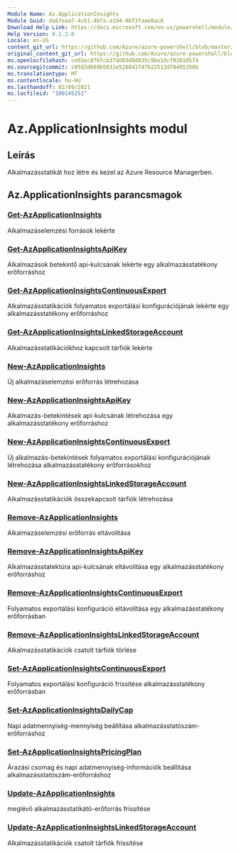 ```yaml
---
Module Name: Az.ApplicationInsights
Module Guid: da67eaa7-4cb1-4bfa-a194-8bf3faae8ac6
Download Help Link: https://docs.microsoft.com/en-us/powershell/module/az.applicationinsights
Help Version: 0.1.2.0
Locale: en-US
content_git_url: https://github.com/Azure/azure-powershell/blob/master/src/ApplicationInsights/ApplicationInsights/help/Az.ApplicationInsights.md
original_content_git_url: https://github.com/Azure/azure-powershell/blob/master/src/ApplicationInsights/ApplicationInsights/help/Az.ApplicationInsights.md
ms.openlocfilehash: ce01ec8f6fcb37dd03d8d835c9be1dcf02010574
ms.sourcegitcommit: c05d3d669b5631e526841f47b22513d78495350b
ms.translationtype: MT
ms.contentlocale: hu-HU
ms.lasthandoff: 02/09/2021
ms.locfileid: "100145251"
---
```

# Az.ApplicationInsights modul
## Leírás
Alkalmazásstatikát hoz létre és kezel az Azure Resource Managerben.

## Az.ApplicationInsights parancsmagok
### [Get-AzApplicationInsights](Get-AzApplicationInsights.md)
Alkalmazáselemzési források lekérte

### [Get-AzApplicationInsightsApiKey](Get-AzApplicationInsightsApiKey.md)
Alkalmazások betekintő api-kulcsának lekérte egy alkalmazásstatékony erőforráshoz

### [Get-AzApplicationInsightsContinuousExport](Get-AzApplicationInsightsContinuousExport.md)
Alkalmazásstatikációk folyamatos exportálási konfigurációjának lekérte egy alkalmazásstatékony erőforráshoz

### [Get-AzApplicationInsightsLinkedStorageAccount](Get-AzApplicationInsightsLinkedStorageAccount.md)
Alkalmazásstatikációkhoz kapcsolt tárfiók lekérte

### [New-AzApplicationInsights](New-AzApplicationInsights.md)
Új alkalmazáselemzési erőforrás létrehozása

### [New-AzApplicationInsightsApiKey](New-AzApplicationInsightsApiKey.md)
Alkalmazás-betekintések api-kulcsának létrehozása egy alkalmazásstatékony erőforráshoz

### [New-AzApplicationInsightsContinuousExport](New-AzApplicationInsightsContinuousExport.md)
Új alkalmazás-betekintések folyamatos exportálási konfigurációjának létrehozása alkalmazásstatékony erőforrásokhoz

### [New-AzApplicationInsightsLinkedStorageAccount](New-AzApplicationInsightsLinkedStorageAccount.md)
Alkalmazásstatikációk összekapcsolt tárfiók létrehozása

### [Remove-AzApplicationInsights](Remove-AzApplicationInsights.md)
Alkalmazáselemzési erőforrás eltávolítása

### [Remove-AzApplicationInsightsApiKey](Remove-AzApplicationInsightsApiKey.md)
Alkalmazásstatektúra api-kulcsának eltávolítása egy alkalmazásstatékony erőforráshoz

### [Remove-AzApplicationInsightsContinuousExport](Remove-AzApplicationInsightsContinuousExport.md)
Folyamatos exportálási konfiguráció eltávolítása egy alkalmazásstatékony erőforrásban

### [Remove-AzApplicationInsightsLinkedStorageAccount](Remove-AzApplicationInsightsLinkedStorageAccount.md)
Alkalmazásstatikációk csatolt tárfiók törlése

### [Set-AzApplicationInsightsContinuousExport](Set-AzApplicationInsightsContinuousExport.md)
Folyamatos exportálási konfiguráció frissítése alkalmazásstatékony erőforrásban

### [Set-AzApplicationInsightsDailyCap](Set-AzApplicationInsightsDailyCap.md)
Napi adatmennyiség-mennyiség beállítása alkalmazásstatószám-erőforráshoz

### [Set-AzApplicationInsightsPricingPlan](Set-AzApplicationInsightsPricingPlan.md)
Árazási csomag és napi adatmennyiség-információk beállítása alkalmazásstatószám-erőforráshoz

### [Update-AzApplicationInsights](Update-AzApplicationInsights.md)
meglévő alkalmazásstatikátó-erőforrás frissítése

### [Update-AzApplicationInsightsLinkedStorageAccount](Update-AzApplicationInsightsLinkedStorageAccount.md)
Alkalmazásstatikációk csatolt tárfiók frissítése

